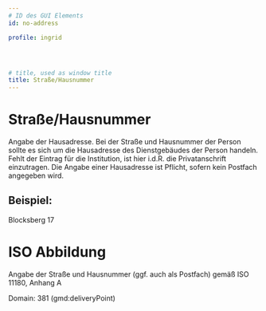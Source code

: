```yaml
---
# ID des GUI Elements
id: no-address

profile: ingrid




# title, used as window title
title: Straße/Hausnummer
---
```


# Straße/Hausnummer

Angabe der Hausadresse. Bei der Straße und Hausnummer der Person sollte es sich um die Hausadresse des Dienstgebäudes der Person handeln. Fehlt der Eintrag für die Institution, ist hier i.d.R. die Privatanschrift einzutragen. Die Angabe einer Hausadresse ist Pflicht, sofern kein Postfach angegeben wird.

## Beispiel:

Blocksberg 17

# ISO Abbildung

Angabe der Straße und Hausnummer (ggf. auch als Postfach) gemäß ISO 11180, Anhang A

Domain: 381 (gmd:deliveryPoint)
